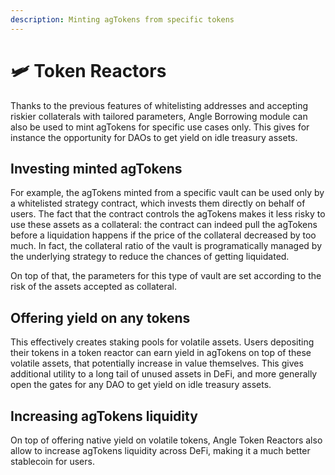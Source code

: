 ```yaml
---
description: Minting agTokens from specific tokens
---
```


# 🛩 Token Reactors

Thanks to the previous features of whitelisting addresses and accepting riskier collaterals with tailored parameters, Angle Borrowing module can also be used to mint agTokens for specific use cases only. This gives for instance the opportunity for DAOs to get yield on idle treasury assets.

## Investing minted agTokens

For example, the agTokens minted from a specific vault can be used only by a whitelisted strategy contract, which invests them directly on behalf of users. The fact that the contract controls the agTokens makes it less risky to use these assets as a collateral: the contract can indeed pull the agTokens before a liquidation happens if the price of the collateral decreased by too much. In fact, the collateral ratio of the vault is programatically managed by the underlying strategy to reduce the chances of getting liquidated.

On top of that, the parameters for this type of vault are set according to the risk of the assets accepted as collateral.

## Offering yield on any tokens

This effectively creates staking pools for volatile assets. Users depositing their tokens in a token reactor can earn yield in agTokens on top of these volatile assets, that potentially increase in value themselves. This gives additional utility to a long tail of unused assets in DeFi, and more generally open the gates for any DAO to get yield on idle treasury assets.

## Increasing agTokens liquidity

On top of offering native yield on volatile tokens, Angle Token Reactors also allow to increase agTokens liquidity across DeFi, making it a much better stablecoin for users.
